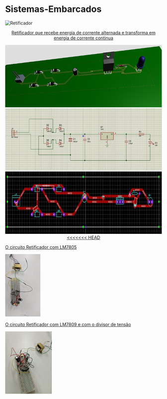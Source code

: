 # Sistemas-Embarcados

![Retificador](https://user-images.githubusercontent.com/110207335/227074240-e1872f8e-5253-40e1-93b6-31bf654f8124.jpg)

<div align=center>
<a href="https://github.com/RoniEdu">
<p>Retificador que recebe energia de corrente alternada e transforma em energia de corrente continua</p>
<img height="200em" src="./Assets/img/img.jpg">
<img height="200em" src="./Assets/img/img2.jpg">
<img height="200em" src="./Assets/img/img3.jpg">
<<<<<<< HEAD
</div>

  

  <p>O circuito Retificador com LM7805</p>
  <img height="200em" src="./Assets/img/imagem01.jpeg">
  <p>O circuito Retificador com LM7809 e com o divisor de tensão</p>
  <img height="200em" src="./Assets/img/imagem02.jpeg">

</div>

